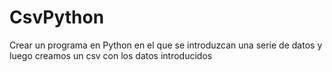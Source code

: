 # CsvPython
Crear un programa en Python en el que se introduzcan una serie de datos y luego creamos un csv con los datos introducidos

